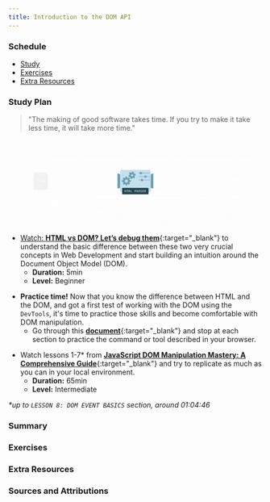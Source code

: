 ```yaml
---
title: Introduction to the DOM API
---
```


### Schedule

  - [Study](#study-plan)
  - [Exercises](#exercises)
  - [Extra Resources](#extra-resources)

### Study Plan

  > "The making of good software takes time.
  > If you try to make it take less time, it will take more time."

  ![](./assets/HTML-to-DOM-Building.gif)

  - [Watch: **HTML vs DOM? Let’s debug them**](https://www.youtube.com/watch?v=J-02VNxE7lE){:target="_blank"} to understand the basic difference between these two very crucial concepts in Web Development and start building an intuition around the Document Object Model (DOM).
    - **Duration:** 5min
    - **Level:** Beginner

  <!-- SGEN:META:PROGRESS:task=Complete the interactive tutorials at 'Get started with viewing and changing the DOM' -->
  - **Practice time!** Now that you know the difference between HTML and the DOM, and got a first test of working with the DOM using the `DevTools`, it's time to practice those skills and become comfortable with DOM manipulation.
    - Go through this [**document**](https://developer.chrome.com/docs/devtools/dom/){:target="_blank"} and stop at each section to practice the command or tool described in your browser.
  
  <!-- TODO: Integrate into the curriculum (as a Module?): https://github.com/GoogleChrome/developer.chrome.com/blob/main/site/en/docs/devtools/dom/index.md -->

  <!-- TODO: Review + Add Practice -->
  - Watch lessons 1-7* from [**JavaScript DOM Manipulation Mastery: A Comprehensive Guide**](https://www.youtube.com/watch?v=BGkc6dKUZ84){:target="_blank"} and try to replicate as much as you can in your local environment.
    - **Duration:** 65min
    - **Level:** Intermediate

  _*up to `LESSON 8: DOM EVENT BASICS` section, around 01:04:46_

### Summary

### Exercises

  <!-- SGEN:META:PROGRESS:task=Watch and replicate 'Lesson 1 - What is the DOM' part from the 'JavaScript DOM Manipulation Mastery' video -->

  <!-- SGEN:META:PROGRESS:task=Watch and replicate 'Lesson 2 - Getting the Elements in the DOM' part from the 'JavaScript DOM Manipulation Mastery' video -->

  <!-- SGEN:META:PROGRESS:task=Watch and replicate 'Lesson 3 - Querying the Document' part from the 'JavaScript DOM Manipulation Mastery' video -->

  <!-- SGEN:META:PROGRESS:task=Watch and replicate 'Lesson 4 - Creating and adding elements' part from the 'JavaScript DOM Manipulation Mastery' video -->

  <!-- SGEN:META:PROGRESS:task=Watch and replicate 'Lesson 5 - Removing Elements' part from the 'JavaScript DOM Manipulation Mastery' video -->

  <!-- SGEN:META:PROGRESS:task=Watch and replicate 'Lesson 6 - Modifying Elements Classes' part from the 'JavaScript DOM Manipulation Mastery' video -->

  <!-- SGEN:META:PROGRESS:task=Watch and replicate 'Lesson 7 - Working with Attributes' part from the 'JavaScript DOM Manipulation Mastery' video -->

### Extra Resources

### Sources and Attributions